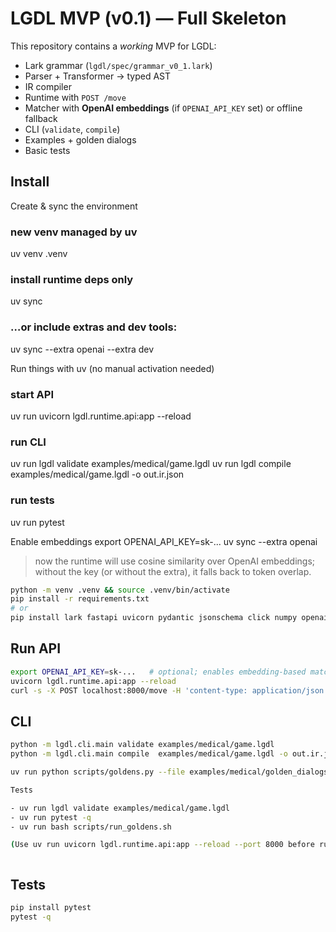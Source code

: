 # LGDL MVP (v0.1) — Full Skeleton

This repository contains a *working* MVP for LGDL:
- Lark grammar (`lgdl/spec/grammar_v0_1.lark`)
- Parser + Transformer → typed AST
- IR compiler
- Runtime with `POST /move`
- Matcher with **OpenAI embeddings** (if `OPENAI_API_KEY` set) or offline fallback
- CLI (`validate`, `compile`)
- Examples + golden dialogs
- Basic tests

## Install

Create & sync the environment
### new venv managed by uv
uv venv .venv

### install runtime deps only
uv sync

### …or include extras and dev tools:
uv sync --extra openai --extra dev

Run things with uv (no manual activation needed)
### start API
uv run uvicorn lgdl.runtime.api:app --reload

### run CLI
uv run lgdl validate examples/medical/game.lgdl
uv run lgdl compile examples/medical/game.lgdl -o out.ir.json

### run tests
uv run pytest

Enable embeddings
export OPENAI_API_KEY=sk-...
uv sync --extra openai
> now the runtime will use cosine similarity over OpenAI embeddings;
without the key (or without the extra), it falls back to token overlap.



```bash
python -m venv .venv && source .venv/bin/activate
pip install -r requirements.txt
# or
pip install lark fastapi uvicorn pydantic jsonschema click numpy openai pytest
```

## Run API

```bash
export OPENAI_API_KEY=sk-...   # optional; enables embedding-based matching
uvicorn lgdl.runtime.api:app --reload
curl -s -X POST localhost:8000/move -H 'content-type: application/json'   -d '{"conversation_id":"c1","user_id":"u1","input":"I need to see Dr. Smith"}' | jq
```

## CLI

```bash
python -m lgdl.cli.main validate examples/medical/game.lgdl
python -m lgdl.cli.main compile  examples/medical/game.lgdl -o out.ir.json

uv run python scripts/goldens.py --file examples/medical/golden_dialogs.yaml --api http://localhost:8000/move -v

Tests

- uv run lgdl validate examples/medical/game.lgdl
- uv run pytest -q
- uv run bash scripts/run_goldens.sh

(Use uv run uvicorn lgdl.runtime.api:app --reload --port 8000 before running uv run python scripts/goldens.py, since it assumes the API is already up.)



```

## Tests

```bash
pip install pytest
pytest -q
```
